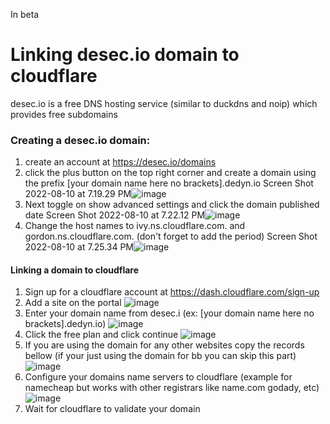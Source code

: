 In beta

# Linking desec.io domain to cloudflare

desec.io is a free DNS hosting service (similar to duckdns and noip) which provides free subdomains

### Creating a desec.io domain:

1. create an account at https://desec.io/domains
2. click the plus button on the top right corner and create a domain using the prefix [your domain name here no brackets].dedyn.io
Screen Shot 2022-08-10 at 7.19.29 PM![image](https://user-images.githubusercontent.com/30292597/184039406-1fd9a686-bc33-4327-ad68-936f2a5fe922.png)
3. Next toggle on show advanced settings and click the domain published date
Screen Shot 2022-08-10 at 7.22.12 PM![image](https://user-images.githubusercontent.com/30292597/184039790-2153ddd1-2b58-40d4-8cc4-e07cf92a72e5.png)
4. Change the host names to ivy.ns.cloudflare.com. and gordon.ns.cloudflare.com. (don't forget to add the period)
Screen Shot 2022-08-10 at 7.25.34 PM![image](https://user-images.githubusercontent.com/30292597/184039986-09a551d8-cc12-4c36-aa59-53a76ee78cbc.png)

#### Linking a domain to cloudflare
1. Sign up for a cloudflare account at https://dash.cloudflare.com/sign-up
2. Add a site on the portal ![image](https://user-images.githubusercontent.com/30292597/141693392-96d2261d-a584-4253-83d2-e54e0b7a254c.png)
3. Enter your domain name from desec.i (ex: [your domain name here no brackets].dedyn.io) ![image](https://user-images.githubusercontent.com/30292597/184040462-3d0c3260-c58d-4255-a7fc-1bc72783ca06.png)
4. Click the free plan and click continue ![image](https://user-images.githubusercontent.com/30292597/141693453-8bf7d912-a4b3-44fc-8e2b-0d86f4072323.png)
5. If you are using the domain for any other websites copy the records bellow (if your just using the domain for bb you can skip this part) ![image](https://user-images.githubusercontent.com/30292597/141693551-3e8ac824-0470-451b-bf0f-df5ea47cf85f.png)
6. Configure your domains name servers to cloudflare (example for namecheap but works with other registrars like name.com godady, etc) ![image](https://user-images.githubusercontent.com/30292597/141693587-a98f9483-3652-4a03-9bb8-1a0cf3bbf3c5.png)
7. Wait for cloudflare to validate your domain
